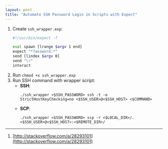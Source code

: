 ```yaml
---
layout: post
title: "Automate SSH Password Login in Scripts with Expect"
---
```


1. Create `ssh_wrapper.exp`:
   ```bash
   #!/usr/bin/expect -f

   eval spawn [lrange $argv 1 end]
   expect "*?assword:*"
   send [lindex $argv 0]
   send "\r"
   interact
   ```
2. Run `chmod +x ssh_wrapper.exp`
3. Run SSH command with wrapper script:
    - **SSH**:
      ```
      ./ssh_wrapper <$SSH_PASSWORD> ssh -t -o StrictHostKeyChecking=no <$SSH_USER>@<$SSH_HOST> <$COMMAND>
      ```
    - **SCP**:
      ```
      ./ssh_wrapper <$SSH_PASSWORD> scp -r <$LOCAL_DIR>/. <$SSH_USER>@<$SSH_HOST>:<$REMOTE_DIR>/
      ```
  
---
1. [http://stackoverflow.com/a/28293101](http://stackoverflow.com/a/28293101)

